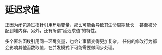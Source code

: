 # 延迟求值
正因为闭包通过指针引用环境变量，那么可能会导致其生命周期延长，
甚至被分配到堆内存。另外，还有所谓“延迟求值”的特性。

多个匿名函数引用同一环境变量，也会让事情变得更加复杂。
任何的修改行为都会影响其他函数取值，在并发模式下可能需要做同步处理。
